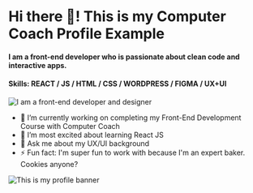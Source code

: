 # Hi there 👋! This is my Computer Coach Profile Example
#### I am a front-end developer who is passionate about clean code and interactive apps. 

#### Skills: REACT / JS / HTML / CSS / WORDPRESS / FIGMA / UX+UI 

![I am a front-end developer and designer](https://images.unsplash.com/photo-1603468620905-8de7d86b781e?ixlib=rb-4.0.3&ixid=MnwxMjA3fDB8MHxwaG90by1wYWdlfHx8fGVufDB8fHx8&auto=format&fit=crop&w=350)


- 🔭 I’m currently working on completing my Front-End Development Course with Computer Coach
- 🌱 I’m most excited about learning React JS 
- 💬 Ask me about my UX/UI background  
- ⚡ Fun fact: I'm super fun to work with because I'm an expert baker. Cookies anyone? 

![This is my profile banner](https://github.com/ccfwd/ccfwd/blob/main/github-banner-example.png?raw=true)







